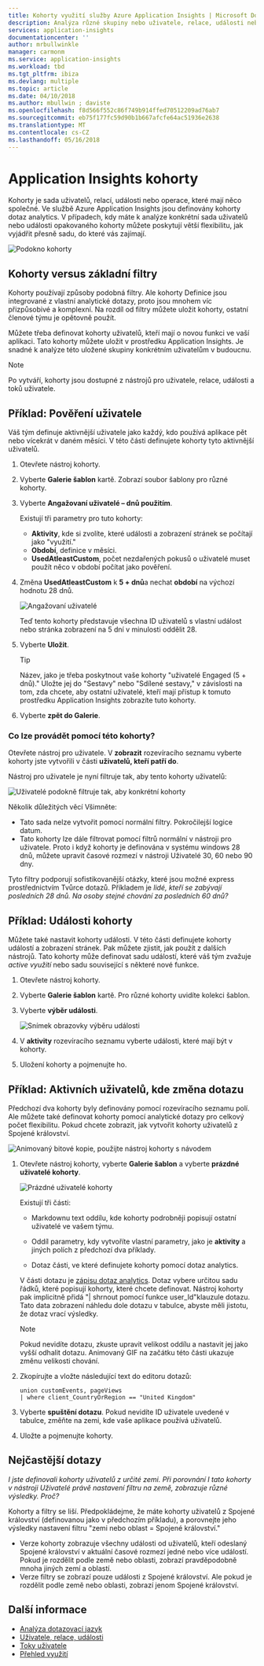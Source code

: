 ```yaml
---
title: Kohorty využití služby Azure Application Insights | Microsoft Docs
description: Analýza různé skupiny nebo uživatele, relace, události nebo operace, které mají něco společné
services: application-insights
documentationcenter: ''
author: mrbullwinkle
manager: carmonm
ms.service: application-insights
ms.workload: tbd
ms.tgt_pltfrm: ibiza
ms.devlang: multiple
ms.topic: article
ms.date: 04/10/2018
ms.author: mbullwin ; daviste
ms.openlocfilehash: f8d566f552c86f749b914ffed70512209ad76ab7
ms.sourcegitcommit: eb75f177fc59d90b1b667afcfe64ac51936e2638
ms.translationtype: MT
ms.contentlocale: cs-CZ
ms.lasthandoff: 05/16/2018
---
```

# <a name="application-insights-cohorts"></a>Application Insights kohorty

Kohorty je sada uživatelů, relací, události nebo operace, které mají něco společné. Ve službě Azure Application Insights jsou definovány kohorty dotaz analytics. V případech, kdy máte k analýze konkrétní sada uživatelů nebo události opakovaného kohorty můžete poskytují větší flexibilitu, jak vyjádřit přesně sadu, do které vás zajímají.

![Podokno kohorty](.\media\app-insights-usage-cohorts\001.png)

## <a name="cohorts-versus-basic-filters"></a>Kohorty versus základní filtry

Kohorty používají způsoby podobná filtry. Ale kohorty Definice jsou integrované z vlastní analytické dotazy, proto jsou mnohem víc přizpůsobivé a komplexní. Na rozdíl od filtry můžete uložit kohorty, ostatní členové týmu je opětovně použít.

Můžete třeba definovat kohorty uživatelů, kteří mají o novou funkci ve vaší aplikaci. Tato kohorty můžete uložit v prostředku Application Insights. Je snadné k analýze této uložené skupiny konkrétním uživatelům v budoucnu.

> [!NOTE]
> Po vytváří, kohorty jsou dostupné z nástrojů pro uživatele, relace, události a toků uživatele.

## <a name="example-engaged-users"></a>Příklad: Pověření uživatele

Váš tým definuje aktivnější uživatele jako každý, kdo používá aplikace pět nebo vícekrát v daném měsíci. V této části definujete kohorty tyto aktivnější uživatelů.

1. Otevřete nástroj kohorty.

2. Vyberte **Galerie šablon** kartě. Zobrazí soubor šablony pro různé kohorty.

3. Vyberte **Angažovaní uživatelé – dnů použitím**.

    Existují tři parametry pro tuto kohorty:
    * **Aktivity**, kde si zvolíte, které události a zobrazení stránek se počítají jako "využití."
    * **Období**, definice v měsíci.
    * **UsedAtleastCustom**, počet nezdařených pokusů o uživatelé muset použít něco v období počítat jako pověření.

4. Změna **UsedAtleastCustom** k **5 + dnů**a nechat **období** na výchozí hodnotu 28 dnů.

    ![Angažovaní uživatelé](.\media\app-insights-usage-cohorts\003.png)

    Teď tento kohorty představuje všechna ID uživatelů s vlastní událost nebo stránka zobrazení na 5 dní v minulosti oddělit 28.

5. Vyberte **Uložit**.

   > [!TIP]
   >  Název, jako je třeba poskytnout vaše kohorty "uživatelé Engaged (5 + dnů)." Uložte jej do "Sestavy" nebo "Sdílené sestavy," v závislosti na tom, zda chcete, aby ostatní uživatelé, kteří mají přístup k tomuto prostředku Application Insights zobrazíte tuto kohorty.

6. Vyberte **zpět do Galerie**.

### <a name="what-can-you-do-by-using-this-cohort"></a>Co lze provádět pomocí této kohorty?

Otevřete nástroj pro uživatele. V **zobrazit** rozevíracího seznamu vyberte kohorty jste vytvořili v části **uživatelů, kteří patří do**.

Nástroj pro uživatele je nyní filtruje tak, aby tento kohorty uživatelů:

![Uživatelé podokně filtruje tak, aby konkrétní kohorty](.\media\app-insights-usage-cohorts\004.png)

Několik důležitých věcí Všimněte:
* Tato sada nelze vytvořit pomocí normální filtry. Pokročilejší logice datum.
* Tato kohorty lze dále filtrovat pomocí filtrů normální v nástroji pro uživatele. Proto i když kohorty je definována v systému windows 28 dnů, můžete upravit časové rozmezí v nástroji Uživatelé 30, 60 nebo 90 dny.

Tyto filtry podporují sofistikovanější otázky, které jsou možné express prostřednictvím Tvůrce dotazů. Příkladem je _lidé, kteří se zabývají posledních 28 dnů. Na osoby stejné chování za posledních 60 dnů?_

## <a name="example-events-cohort"></a>Příklad: Události kohorty

Můžete také nastavit kohorty události. V této části definujete kohorty událostí a zobrazení stránek. Pak můžete zjistit, jak použít z dalších nástrojů. Tato kohorty může definovat sadu událostí, které váš tým zvažuje _active využití_ nebo sadu související s některé nové funkce.

1. Otevřete nástroj kohorty.

2. Vyberte **Galerie šablon** kartě. Pro různé kohorty uvidíte kolekci šablon.

3. Vyberte **výběr události**.

    ![Snímek obrazovky výběru události](.\media\app-insights-usage-cohorts\006.png)

4. V **aktivity** rozevíracího seznamu vyberte události, které mají být v kohorty.

5. Uložení kohorty a pojmenujte ho.

## <a name="example-active-users-where-you-modify-a-query"></a>Příklad: Aktivních uživatelů, kde změna dotazu

Předchozí dva kohorty byly definovány pomocí rozevíracího seznamu polí. Ale můžete také definovat kohorty pomocí analytické dotazy pro celkový počet flexibilitu. Pokud chcete zobrazit, jak vytvořit kohorty uživatelů z Spojené království.

![Animovaný bitové kopie, použijte nástroj kohorty s návodem](.\media\app-insights-usage-cohorts\cohorts0001.gif)

1. Otevřete nástroj kohorty, vyberte **Galerie šablon** a vyberte **prázdné uživatelé kohorty**.

    ![Prázdné uživatelé kohorty](.\media\app-insights-usage-cohorts\001.png)

    Existují tři části:
    * Markdownu text oddílu, kde kohorty podrobněji popisují ostatní uživatelé ve vašem týmu.

    * Oddíl parametry, kdy vytvoříte vlastní parametry, jako je **aktivity** a jiných polích z předchozí dva příklady.

    * Dotaz části, ve které definujete kohorty pomocí dotaz analytics.

    V části dotazu je [zápisu dotaz analytics](https://docs.loganalytics.io/index). Dotaz vybere určitou sadu řádků, které popisují kohorty, které chcete definovat. Nástroj kohorty pak implicitně přidá "| shrnout pomocí funkce user_Id"klauzule dotazu. Tato data zobrazení náhledu dole dotazu v tabulce, abyste měli jistotu, že dotaz vrací výsledky.

    > [!NOTE]
    > Pokud nevidíte dotazu, zkuste upravit velikost oddílu a nastavit jej jako vyšší odhalit dotazu. Animovaný GIF na začátku této části ukazuje změnu velikosti chování.

2. Zkopírujte a vložte následující text do editoru dotazů:

    ```KQL
    union customEvents, pageViews
    | where client_CountryOrRegion == "United Kingdom"
    ```

3. Vyberte **spuštění dotazu**. Pokud nevidíte ID uživatele uvedené v tabulce, změňte na zemi, kde vaše aplikace používá uživatelů.

4. Uložte a pojmenujte kohorty.

## <a name="frequently-asked-questions"></a>Nejčastější dotazy

_I jste definovali kohorty uživatelů z určité zemi. Při porovnání I tato kohorty v nástroji Uživatelé právě nastavení filtru na země, zobrazuje různé výsledky. Proč?_

Kohorty a filtry se liší. Předpokládejme, že máte kohorty uživatelů z Spojené království (definovanou jako v předchozím příkladu), a porovnejte jeho výsledky nastavení filtru "zemi nebo oblast = Spojené království."

* Verze kohorty zobrazuje všechny události od uživatelů, kteří odeslaný Spojené království v aktuální časové rozmezí jedné nebo více událostí. Pokud je rozdělit podle země nebo oblasti, zobrazí pravděpodobně mnoha jiných zemí a oblastí.
* Verze filtry se zobrazí pouze události z Spojené království. Ale pokud je rozdělit podle země nebo oblasti, zobrazí jenom Spojené království.

## <a name="learn-more"></a>Další informace
- [Analýza dotazovací jazyk](https://go.microsoft.com/fwlink/?linkid=856587)
- [Uživatele, relace, události](app-insights-usage-segmentation.md)
- [Toky uživatele](app-insights-usage-flows.md)
- [Přehled využití](app-insights-usage-overview.md)